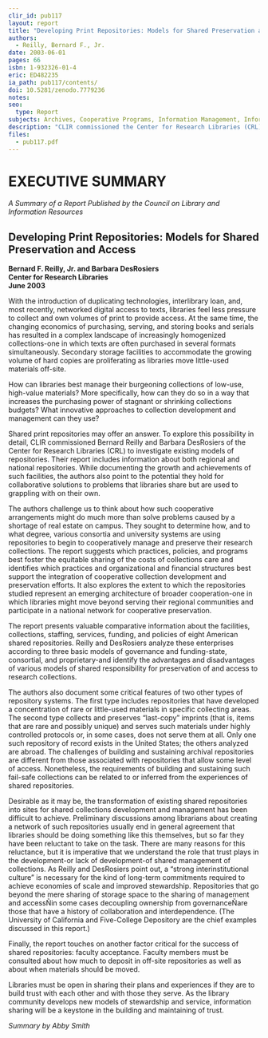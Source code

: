 ```yaml
---
clir_id: pub117
layout: report
title: "Developing Print Repositories: Models for Shared Preservation and Access"
authors: 
  - Reilly, Bernard F., Jr.
date: 2003-06-01
pages: 66
isbn: 1-932326-01-4
eric: ED482235
ia_path: pub117/contents/
doi: 10.5281/zenodo.7779236
notes:
seo:
  type: Report
subjects: Archives, Cooperative Programs, Information Management, Information Networks, Information Services, Information Storage, Library Collection Development, Library Networks, Preservation, Reference Materials, Shared Library Resources, Shared Resources and Services
description: "CLIR commissioned the Center for Research Libraries (CRL) to investigate existing models of repositories organized along geographical lines for consortial use as well as models of some archival repositories. This report is the result of that study. Authors Bernard Reilly and Barbara DesRosiers looked broadly at existing shared repositories. Their report includes information about both regional repositories and those that collect on behalf of an entire nation. While carefully documenting the growth and achievements of such facilities, Reilly and DesRosiers also point to the promises they hold for new collaborative solutions to problems that libraries share but are used to grappling with on their own."
files:
  - pub117.pdf
---
```


# EXECUTIVE SUMMARY

_A Summary of a Report Published by the Council on Library and Information Resources_

Developing Print Repositories: Models for Shared Preservation and Access
------------------------------------------------------------------------

**Bernard F. Reilly, Jr. and Barbara DesRosiers  
Center for Research Libraries  
June 2003**

With the introduction of duplicating technologies, interlibrary loan, and, most recently, networked digital access to texts, libraries feel less pressure to collect and own volumes of print to provide access. At the same time, the changing economics of purchasing, serving, and storing books and serials has resulted in a complex landscape of increasingly homogenized collections-one in which texts are often purchased in several formats simultaneously. Secondary storage facilities to accommodate the growing volume of hard copies are proliferating as libraries move little-used materials off-site.

How can libraries best manage their burgeoning collections of low-use, high-value materials? More specifically, how can they do so in a way that increases the purchasing power of stagnant or shrinking collections budgets? What innovative approaches to collection development and management can they use?

Shared print repositories may offer an answer. To explore this possibility in detail, CLIR commissioned Bernard Reilly and Barbara DesRosiers of the Center for Research Libraries (CRL) to investigate existing models of repositories. Their report includes information about both regional and national repositories. While documenting the growth and achievements of such facilities, the authors also point to the potential they hold for collaborative solutions to problems that libraries share but are used to grappling with on their own.

The authors challenge us to think about how such cooperative arrangements might do much more than solve problems caused by a shortage of real estate on campus. They sought to determine how, and to what degree, various consortia and university systems are using repositories to begin to cooperatively manage and preserve their research collections. The report suggests which practices, policies, and programs best foster the equitable sharing of the costs of collections care and identifies which practices and organizational and financial structures best support the integration of cooperative collection development and preservation efforts. It also explores the extent to which the repositories studied represent an emerging architecture of broader cooperation-one in which libraries might move beyond serving their regional communities and participate in a national network for cooperative preservation.

The report presents valuable comparative information about the facilities, collections, staffing, services, funding, and policies of eight American shared repositories. Reilly and DesRosiers analyze these enterprises according to three basic models of governance and funding-state, consortial, and proprietary-and identify the advantages and disadvantages of various models of shared responsibility for preservation of and access to research collections.

The authors also document some critical features of two other types of repository systems. The first type includes repositories that have developed a concentration of rare or little-used materials in specific collecting areas. The second type collects and preserves “last-copy” imprints (that is, items that are rare and possibly unique) and serves such materials under highly controlled protocols or, in some cases, does not serve them at all. Only one such repository of record exists in the United States; the others analyzed are abroad. The challenges of building and sustaining archival repositories are different from those associated with repositories that allow some level of access. Nonetheless, the requirements of building and sustaining such fail-safe collections can be related to or inferred from the experiences of shared repositories.

Desirable as it may be, the transformation of existing shared repositories into sites for shared collections development and management has been difficult to achieve. Preliminary discussions among librarians about creating a network of such repositories usually end in general agreement that libraries should be doing something like this themselves, but so far they have been reluctant to take on the task. There are many reasons for this reluctance, but it is imperative that we understand the role that trust plays in the development-or lack of development-of shared management of collections. As Reilly and DesRosiers point out, a “strong interinstitutional culture” is necessary for the kind of long-term commitments required to achieve economies of scale and improved stewardship. Repositories that go beyond the mere sharing of storage space to the sharing of management and accessÑin some cases decoupling ownership from governanceÑare those that have a history of collaboration and interdependence. (The University of California and Five-College Depository are the chief examples discussed in this report.)

Finally, the report touches on another factor critical for the success of shared repositories: faculty acceptance. Faculty members must be consulted about how much to deposit in off-site repositories as well as about when materials should be moved.

Libraries must be open in sharing their plans and experiences if they are to build trust with each other and with those they serve. As the library community develops new models of stewardship and service, information sharing will be a keystone in the building and maintaining of trust.

_Summary by Abby Smith_